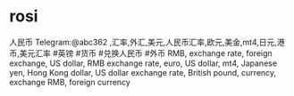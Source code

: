 # rosi
人民币 Telegram:@abc362 ,汇率,外汇,美元,人民币汇率,欧元,美金,mt4,日元,港币,美元汇率 #英镑 #货币 #兑换人民币 #外币 RMB, exchange rate, foreign exchange, US dollar, RMB exchange rate, euro, US dollar, mt4, Japanese yen, Hong Kong dollar, US dollar exchange rate, British pound, currency, exchange RMB, foreign currency
